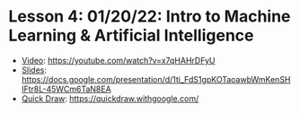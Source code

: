 # Lesson 4: 01/20/22: Intro to Machine Learning & Artificial Intelligence
* [Video](https://www.youtube.com/watch?v=x7qHAHrDFyU): https://youtube.com/watch?v=x7qHAHrDFyU
* [Slides](https://docs.google.com/presentation/d/1ti_FdS1gpKOTaoawbWmKenSHlFtr8L-45WCm6TaN8EA/edit#slide=id.g4dfce81f19_0_45): https://docs.google.com/presentation/d/1ti_FdS1gpKOTaoawbWmKenSHlFtr8L-45WCm6TaN8EA
* [Quick Draw](https://quickdraw.withgoogle.com/): https://quickdraw.withgoogle.com/